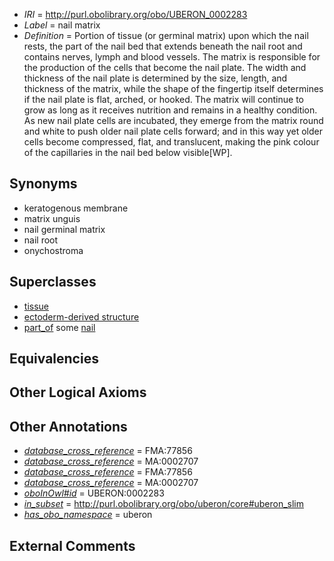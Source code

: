  * *IRI* = http://purl.obolibrary.org/obo/UBERON_0002283
 * *Label* = nail matrix
 * *Definition* = Portion of tissue (or germinal matrix) upon which the nail rests, the part of the nail bed that extends beneath the nail root and contains nerves, lymph and blood vessels. The matrix is responsible for the production of the cells that become the nail plate. The width and thickness of the nail plate is determined by the size, length, and thickness of the matrix, while the shape of the fingertip itself determines if the nail plate is flat, arched, or hooked. The matrix will continue to grow as long as it receives nutrition and remains in a healthy condition. As new nail plate cells are incubated, they emerge from the matrix round and white to push older nail plate cells forward; and in this way yet older cells become compressed, flat, and translucent, making the pink colour of the capillaries in the nail bed below visible[WP].

## Synonyms

 * keratogenous membrane
 * matrix unguis
 * nail germinal matrix
 * nail root
 * onychostroma

## Superclasses

 * [tissue](../../UBERON/79/UBERON_0000479.md)
 * [ectoderm-derived structure](../../UBERON/21/UBERON_0004121.md)
 * [part_of](../../BFO/50/BFO_0000050.md) some [nail](../../UBERON/05/UBERON_0001705.md)

## Equivalencies


## Other Logical Axioms


## Other Annotations

 * *[database_cross_reference](../../ef/oboInOwl#hasDbXref.md)* = FMA:77856
 * *[database_cross_reference](../../ef/oboInOwl#hasDbXref.md)* = MA:0002707
 * *[database_cross_reference](../../ef/oboInOwl#hasDbXref.md)* = FMA:77856
 * *[database_cross_reference](../../ef/oboInOwl#hasDbXref.md)* = MA:0002707
 * *[oboInOwl#id](../../id/oboInOwl#id.md)* = UBERON:0002283
 * *[in_subset](../../et/oboInOwl#inSubset.md)* = http://purl.obolibrary.org/obo/uberon/core#uberon_slim
 * *[has_obo_namespace](../../ce/oboInOwl#hasOBONamespace.md)* = uberon

## External Comments

